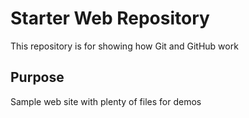 # Starter Web Repository

This repository is for showing how Git and GitHub work

## Purpose

Sample web site with plenty of files for demos
